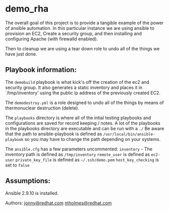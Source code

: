# demo_rha
The overall goal of this project is to provide a tangible example of the 
power of ansible automation. In this particular instance we are using 
ansible to provision an EC2, Create a security group, and then installing
and configuring Apache (with firewalld enabled).

Then to cleanup we are using a tear down role to undo all of the things we 
have just done.

## Playbook information:
The `demobuild` playbook is what kick's off the creation of the ec2 and
security group. It also generates a static inventory and places it in
`/tmp/inventory' using the public ip address of the previously created EC2.

The `demodestroy.yml` is a role designed to undo all of the things by means
of thermonuclear destruction (delete). 

The `playbooks` directory is where all of the intial testing playbooks and
configurations are saved for record keeping / notes. A lot of the playbooks
in the playbooks directory are executable and can be run with a `./` Be aware 
that the path to ansible-playbook is defined as `/usr/local/bin/ansible-playbook`
so you may have to change the path depending on your systems.

The `ansible.cfg` has a few parameters uncommented:
`inventory` - The inventory path is defined as `/tmp/inventory`
`remote_user`  is defined as `ec2-user`
`private_key_file` is defined as `~/.ssh/demo.pem`
`host_key_checking` is set to `false`

## Assumptions:
Ansible 2.9.10 is installed.

Authors: 
  jonny@redhat.com
  mholmes@redhat.com
